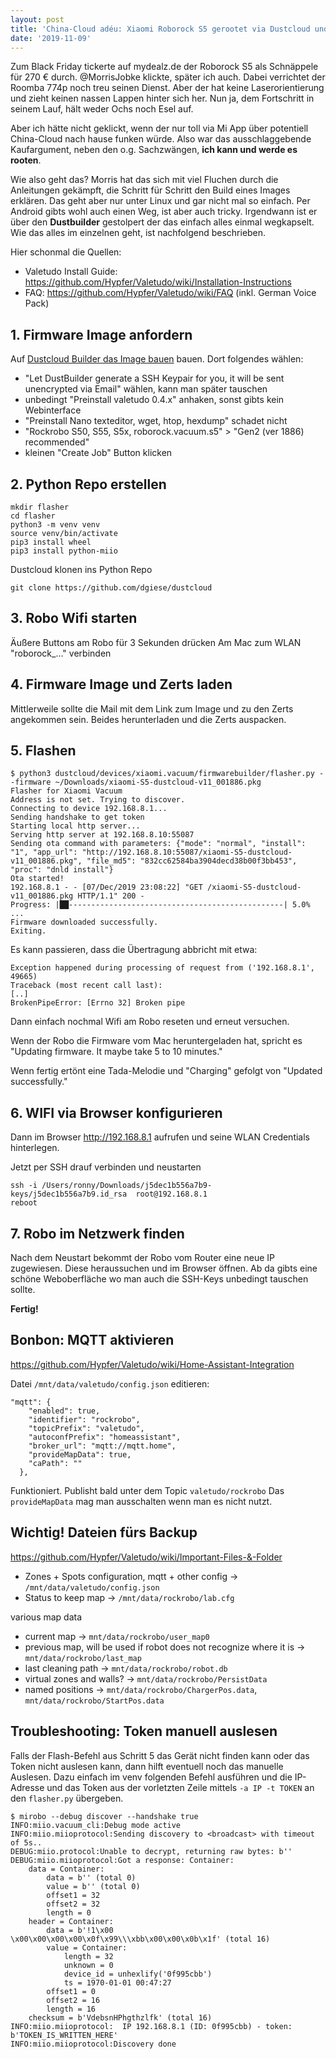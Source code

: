 ```yaml
---
layout: post
title: 'China-Cloud adéu: Xiaomi Roborock S5 gerootet via Dustcloud und Valetudo'
date: '2019-11-09'
---
```


Zum Black Friday tickerte auf mydealz.de der Roborock S5 als Schnäppele für 270 € durch. @MorrisJobke klickte, später ich auch. Dabei verrichtet der Roomba 774p noch treu seinen Dienst. Aber der hat keine Laserorientierung und zieht keinen nassen Lappen hinter sich her.
Nun ja, dem Fortschritt in seinem Lauf, hält weder Ochs noch Esel auf.


Aber ich hätte nicht geklickt, wenn der nur toll via Mi App über potentiell China-Cloud nach hause funken würde. Also war das ausschlaggebende Kaufargument, neben den o.g. Sachzwängen, **ich kann und werde es rooten**. 

Wie also geht das? Morris hat das sich mit viel Fluchen durch die Anleitungen gekämpft, die Schritt für Schritt den Build eines Images erklären. Das geht aber nur unter Linux und gar nicht mal so einfach. Per Android gibts wohl auch einen Weg, ist aber auch tricky. Irgendwann ist er über den **Dustbuilder** gestolpert der das einfach alles einmal wegkapselt. Wie das alles im einzelnen geht, ist nachfolgend beschrieben.

<!--more-->

Hier schonmal die Quellen:
- Valetudo Install Guide: https://github.com/Hypfer/Valetudo/wiki/Installation-Instructions
- FAQ: https://github.com/Hypfer/Valetudo/wiki/FAQ (inkl. German Voice Pack)

## 1. Firmware Image anfordern

Auf [Dustcloud Builder das Image bauen](https://dustbuilder.xvm.mit.edu) bauen. 
Dort folgendes wählen:
- "Let DustBuilder generate a SSH Keypair for you, it will be sent unencrypted via Email" wählen, kann man später tauschen
- unbedingt "Preinstall valetudo 0.4.x" anhaken, sonst gibts kein Webinterface
- "Preinstall Nano texteditor, wget, htop, hexdump" schadet nicht
- "Rockrobo S50, S55, S5x, roborock.vacuum.s5" > "Gen2 (ver 1886) recommended"
- kleinen "Create Job" Button klicken

## 2. Python Repo erstellen
```
mkdir flasher
cd flasher
python3 -m venv venv
source venv/bin/activate
pip3 install wheel
pip3 install python-miio
```

Dustcloud klonen ins Python Repo
```
git clone https://github.com/dgiese/dustcloud
```

## 3. Robo Wifi starten

Äußere Buttons am Robo für 3 Sekunden drücken
Am Mac zum WLAN "roborock_..." verbinden

## 4. Firmware Image und Zerts laden

Mittlerweile sollte die Mail mit dem Link zum Image und zu den Zerts angekommen sein.
Beides herunterladen und die Zerts auspacken. 

## 5. Flashen

```
$ python3 dustcloud/devices/xiaomi.vacuum/firmwarebuilder/flasher.py --firmware ~/Downloads/xiaomi-S5-dustcloud-v11_001886.pkg
Flasher for Xiaomi Vacuum
Address is not set. Trying to discover.
Connecting to device 192.168.8.1...
Sending handshake to get token
Starting local http server...
Serving http server at 192.168.8.10:55087
Sending ota command with parameters: {"mode": "normal", "install": "1", "app_url": "http://192.168.8.10:55087/xiaomi-S5-dustcloud-v11_001886.pkg", "file_md5": "832cc62584ba3904decd38b00f3bb453", "proc": "dnld install"}
Ota started!
192.168.8.1 - - [07/Dec/2019 23:08:22] "GET /xiaomi-S5-dustcloud-v11_001886.pkg HTTP/1.1" 200 -
Progress: |██------------------------------------------------| 5.0% 
...                                                              
Firmware downloaded successfully.
Exiting.
```

Es kann passieren, dass die Übertragung abbricht mit etwa:
```
Exception happened during processing of request from ('192.168.8.1', 49665)
Traceback (most recent call last):
[..]
BrokenPipeError: [Errno 32] Broken pipe
```
Dann einfach nochmal Wifi am Robo reseten und erneut versuchen.

Wenn der Robo die Firmware vom Mac heruntergeladen hat, spricht es "Updating firmware. It maybe take 5 to 10 minutes."

Wenn fertig ertönt eine Tada-Melodie und "Charging" gefolgt von "Updated successfully."

## 6. WIFI via Browser konfigurieren

Dann im Browser http://192.168.8.1 aufrufen und seine WLAN Credentials hinterlegen.

Jetzt per SSH drauf verbinden und neustarten
```
ssh -i /Users/ronny/Downloads/j5dec1b556a7b9-keys/j5dec1b556a7b9.id_rsa  root@192.168.8.1
reboot
```

## 7. Robo im Netzwerk finden

Nach dem Neustart bekommt der Robo vom Router eine neue IP zugewiesen.
Diese heraussuchen und im Browser öffnen.
Ab da gibts eine schöne Weboberfläche wo man auch die SSH-Keys unbedingt tauschen sollte.

**Fertig!**


## Bonbon: MQTT aktivieren

https://github.com/Hypfer/Valetudo/wiki/Home-Assistant-Integration

Datei `/mnt/data/valetudo/config.json` editieren:
```
"mqtt": {
    "enabled": true,
    "identifier": "rockrobo",
    "topicPrefix": "valetudo",
    "autoconfPrefix": "homeassistant",
    "broker_url": "mqtt://mqtt.home",
    "provideMapData": true,
    "caPath": ""
  },
```

Funktioniert. Publisht bald unter dem Topic `valetudo/rockrobo`
Das `provideMapData` mag man ausschalten wenn man es nicht nutzt.

## Wichtig! Dateien fürs Backup

https://github.com/Hypfer/Valetudo/wiki/Important-Files-&-Folder

- Zones + Spots configuration, mqtt + other config -> `/mnt/data/valetudo/config.json`
- Status to keep map  -> `/mnt/data/rockrobo/lab.cfg`

various map data
- current map -> `mnt/data/rockrobo/user_map0`
- previous map, will be used if robot does not recognize where it is -> `mnt/data/rockrobo/last_map` 
- last cleaning path -> `mnt/data/rockrobo/robot.db` 
- virtual zones and walls? -> `mnt/data/rockrobo/PersistData` 
- named positions -> `mnt/data/rockrobo/ChargerPos.data`, `mnt/data/rockrobo/StartPos.data`

## Troubleshooting: Token manuell auslesen

Falls der Flash-Befehl aus Schritt 5 das Gerät nicht finden kann oder das Token nicht auslesen kann, dann hilft eventuell noch das manuelle Auslesen. Dazu einfach im venv folgenden Befehl ausführen und die IP-Adresse und das Token aus der vorletzten Zeile mittels `-a IP -t TOKEN` an den `flasher.py` übergeben.

```
$ mirobo --debug discover --handshake true
INFO:miio.vacuum_cli:Debug mode active
INFO:miio.miioprotocol:Sending discovery to <broadcast> with timeout of 5s..
DEBUG:miio.protocol:Unable to decrypt, returning raw bytes: b''
DEBUG:miio.miioprotocol:Got a response: Container:
    data = Container:
        data = b'' (total 0)
        value = b'' (total 0)
        offset1 = 32
        offset2 = 32
        length = 0
    header = Container:
        data = b'!1\x00 \x00\x00\x00\x00\x0f\x99\\\xbb\x00\x00\x0b\x1f' (total 16)
        value = Container:
            length = 32
            unknown = 0
            device_id = unhexlify('0f995cbb')
            ts = 1970-01-01 00:47:27
        offset1 = 0
        offset2 = 16
        length = 16
    checksum = b'VdebsnHPhgthzlfk' (total 16)
INFO:miio.miioprotocol:  IP 192.168.8.1 (ID: 0f995cbb) - token: b'TOKEN_IS_WRITTEN_HERE'
INFO:miio.miioprotocol:Discovery done
```
